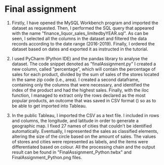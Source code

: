 # Final assignment
1. Firstly, I have opened the MySQL Workbench program and imported the dataset as requested.
   Then, I performed the SQL query that appeared with the name "finance_liquor_sales_limitedbyYEAR.sql".
   As can be seen, I selected all the columns in the dataset and filtered the data records according to the date range (2016-2019).
   Finally, I ordered the dataset based on dates and exported it as instructed in the tutorial.
   
2. I used PyCharm (Python IDE) and the pandas library to analyse the dataset. The code snippet denoted as "finalAssignment.py"
   I created a new column, called "percentage", which will contain the percentage of sales for each product,
   divided by the sum of sales of the stores located in the same zip code (i.e., area).
   I created a second dataframe, containing only the columns that were necessary, and identified the index of the product
   and had the highest sales.
   Finally, with the iloc function, I managed to extract only the rows declared as the most popular products,
   an outcome that was saved in CSV format () so as to be able to get imported into Tableau.

3. In the public Tableau, I imported the CSV as a text file.
   I included in rows and columns, the longitude, and latitude in order to generate a geographic map.
   I fixed 27 names of cities that couldn't be identified automatically.
   Eventually, I represented the sales as classified elements, altering the size of the circle based on the amount of sales.
   The values of stores and cities were represented as labels, and the items were differentiated based on colour.
   All the processing chain and the output result can be found in "FinalAssignment_Python.twbx" and FinalAssignment_Python.png files. 

    
   
    
   

